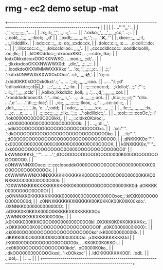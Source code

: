 # rmg - ec2 demo setup -mat
+---------------------------------------------------------------------------------------------------------------------------+
|                                                                                                                           |
|                                                                                                                           |
|                    ....''''',,,''..                                                                                       |
|                  .,'',::;;;;;;;;;,''.....                                                                                 |
|                 .lx;;:l:;,,','',,,,:::;,'......                                                                           |
|               .':oxko:,,',,,,,',,,,,,;cc;'. ..;:.                                                                         |
|               .;.cokl;,,',,,,,,,,;:lcck;.     .,d'                                                                        |
|               .',oxdl;;,,,,,,,,;c;,'.';......',:x:,..''                                                                   |
|                 ;xkoc::;,,,,,,;:l,.     .;;,,llldddlllx.                                                                  |
|                  :odc:cc::;,,,:o,         do;,;cxdo::ck,                                                                  |
|                   .dolcc:c::;,;:o....   .,olcoll::::do;                             ...                                   |
|                    ',:lllccccc::c;,,,'.,;lolccclclloo:.                            ,;,,,'..                               |
|                      .;cccccldlcccc::::ooddlcloollll;.                            .oc;;llc;.                              |
|                         .,ldOKOddoc:;;:dxoooxKKOl,.                          .;:::cdo:,,lkx;.                             |
|                           lodxOkkxdc:cxOOOKXNWKO,.                           .,:ooo;;,,,;:d;'...                          |
|                           .,:;lkxkxdooOKXXNWWWX0d:.                           .,dlc,',,,,;:,,,:;.                         |
|                             ..,loodkdoOKXWMMWXXKKko''...                      .'o:;',',,,;:;,;c:.                         |
|               .;:;'             .':kdlxk0NWWXkKXWXOx0Ooc'.                   .cl:,,,,,,::cd:,'.                           |
|               'o;::c.              .lxlddOKK0kOOOxk0kxl:'.:;'.......    .',;c;,,,,,,,,:coo.                               |
|       ......'':l;;:d'               'cdlloxkkdc:;cl::cl:,,l:.     ..;;',,,,,;,,,,',,;:lo:.                                |
|      .::;;::::cocc:d;..             .;klcllol;'..;;.'';''':;.      .:ll:;,,'',,,,,,;cclc'                                 |
|      ,kollxo;:lkkdlcllc              ,koll;.     ;;        .',..    .,d;',,,,,,,,;;col:                                   |
|        .'xooddoddoooclO.     .';'...:loc;,,,;:,,'..           ..,.   .x:,,,,,,;;:ool..                                    |
|         .,lcc:;;:;;;::l;'''''cllo:. ....',c:'...                ...'.'dl:;;;;:lcc;'.                                      |
|          .,:c:;,,,,,,;;:;;;;:llcoc,     ..;;'                    ..,..cc::ccl::;,.                                        |
|            ,ddl:,,,,,,,,',,',,',,lo,       'c.                       ..',:odd;.                                           |
|              odo;,,,,,,,',,,,,,,,:cx.      .,,.                             .,'.                                          |
|              .,:lc:;;,,,,,,,,,,,;:lx,  ....;c.                               ..,c,.......                                 |
|                .;;;:::c;;;,,,;,,::lk:...',;;;                             ...':okdlllclc:;,'..                            |
|                  ..;:col::::::::ccoOc,';:ll'                            .'lok0000OO0OO0O0O0kkl,.                          |
|                        ..,;::cldkkOKxloc;,.                          .:xO000O00O00O00O000O00O00Ok:.                       |
|                             ....,;:dl:,,,'.                       .,odkOOOOOOOOO0OOOOOOOOOOOOOOOOxc.                      |
|                                 ..'cc:''''.                     .':dkOOOOOOOOOOOOOOOOOOOOOOOOOOOOOko.                     |
|                                ....:lc''''.                    .;dO0OO0OOO0OOOOO0OO0OO0OOO0OOOOO0OO0.                     |
|                              ;dNKKKKOo'''''.                  cx00O00O000O00O00O00O00O000O00O00O0OOK,                     |
|                              k0NXKKK0x,'''''...             .lxk0OOOOOOOOOOOOOOO0O000OOOOOOOOOOO0OO0'                     |
|                              kKWNNXKKkl;,,''''.........'.',;lOOOOOOOOOOOOOOOO0000K000OOOOOOOOOOO0OO0.                     |
|                              oONWWNNX0Oocc::::::cccloooddkO000OOOOO0OO0OOO000000XXK00O0OOO0OO0OO0OOk.                     |
|                               cXWWWWWNXXNNXKKKKKKKKKKKK00O00O00O00O00O00000KKKO0NXKK0O000O00O00O00k:                      |
|                               .'OXWWNXKKKKXXXKKKKKKKK0K00O0OO0OO0OO00000KK0d:.dOKKKK0000OO0OO0OO0Ol                       |
|                                 ;oONNNXK0KKKKKKKKKKK00000000O00O00000OOxoc;,':kKXK000O0O0O00O0O00d;                       |
|                                  .c0NNXKKKKKKXKKKKKK00K0KK0K00K00K00kdo:'.  .0XNNKK0000000000000O:.                       |
|                                   .oOKKK0K0KKXK000O0KKKKKXKXKKKKKXOc        ,WWNNXKXKKXKK000O00x;.                        |
|                                   .k0KXKK000KKKO0OO00O000000O00O0kl         .OXXKK0K0KK0KKKXKx;.                          |
|                                   .xOKK00OO0K00OOOOOOOOOOOOOOOOOOl'          ,d0K00000000KKK0:.                           |
|                                   .ck0000OO00OOOOOOOOOOOOOOOO0Okd'            :kK0000000000Kk.                            |
|                                    .dKKKK000O00O00O00O000000O0Od.             ;xXKKKKKKKKKKOd                             |
|                                     .lK00000O0OO0OO0OO0OOOOO0x,.              .:KK0K00K0KKO:.                             |
|                                      .cx0K00OOOOOOOOOOOOO0kdc'.                .oO0000K0ko,.                              |
|                                       .:dkOOO00000O0OOOkxxl;.                   'lxOOkkxc'                                |
|                                          .ldOKKKKKKXK0Ol'.                       .'odl:.                                  |
|                                              .,:ool;..                                                                    |
|                                                .....                                                                      |
|                                                                                                                           |
+---------------------------------------------------------------------------------------------------------------------------+
